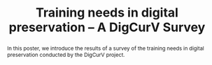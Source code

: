 ---
abstract: In this poster, we introduce the results of a survey of the training needs
  in digital preservation conducted by the DigCurV project.
creators:
- Strathmann, Stefen
- Engelhardt, Claudia
date: null
document_url: https://services.phaidra.univie.ac.at/api/object/o:294079/download
grand_parent: iPRES
institutions: []
keywords:
- ischool
- toronto
- canada
- digital preservation
- digital curation
- training
- qualification
- survey
- questionnaire
- needs assessment
- vocational
- cultural heritage institution
landing_page_url: https://phaidra.univie.ac.at/o:294079
language: eng
layout: publication
license: CC BY-NC-SA 3.0 AT
notes_url: null
parent: iPRES 2012
publication_type: poster
size: 625639
slides_url: null
source_name: iPRES
stream_url: null
title: Training needs in digital preservation – A DigCurV Survey
year: 2012
---